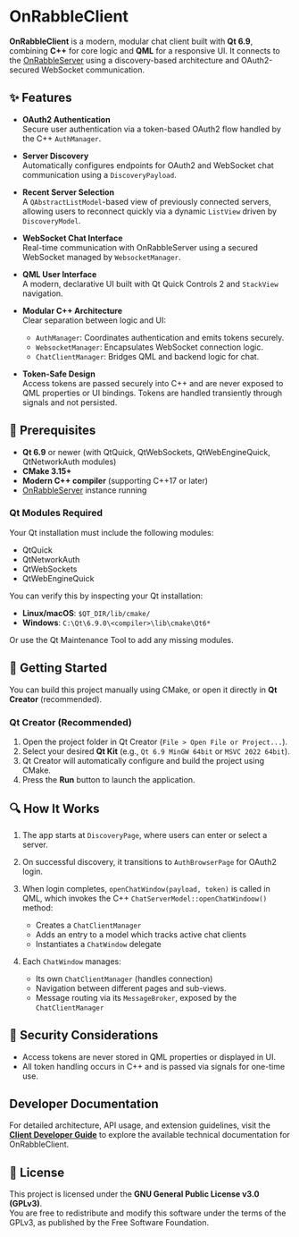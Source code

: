 # OnRabbleClient

**OnRabbleClient** is a modern, modular chat client built with **Qt 6.9**, combining **C++** for core logic and **QML** for a responsive UI. It connects to the [OnRabbleServer](https://github.com/daftpy/OpenRabbleServer) using a discovery-based architecture and OAuth2-secured WebSocket communication.

## ✨ Features

- **OAuth2 Authentication**  
  Secure user authentication via a token-based OAuth2 flow handled by the C++ `AuthManager`.

- **Server Discovery**  
  Automatically configures endpoints for OAuth2 and WebSocket chat communication using a `DiscoveryPayload`.

- **Recent Server Selection**  
  A `QAbstractListModel`-based view of previously connected servers, allowing users to reconnect quickly via a dynamic `ListView` driven by `DiscoveryModel`.

- **WebSocket Chat Interface**  
  Real-time communication with OnRabbleServer using a secured WebSocket managed by `WebsocketManager`.

- **QML User Interface**  
  A modern, declarative UI built with Qt Quick Controls 2 and `StackView` navigation.

- **Modular C++ Architecture**  
  Clear separation between logic and UI:
  - `AuthManager`: Coordinates authentication and emits tokens securely.
  - `WebsocketManager`: Encapsulates WebSocket connection logic.
  - `ChatClientManager`: Bridges QML and backend logic for chat.

- **Token-Safe Design**  
  Access tokens are passed securely into C++ and are never exposed to QML properties or UI bindings. Tokens are handled transiently through signals and not persisted.

## 🔧 Prerequisites

- **Qt 6.9** or newer (with QtQuick, QtWebSockets, QtWebEngineQuick, QtNetworkAuth modules)
- **CMake 3.15+**
- **Modern C++ compiler** (supporting C++17 or later)
- [OnRabbleServer](https://github.com/daftpy/OpenRabbleServer) instance running

### Qt Modules Required

Your Qt installation must include the following modules:

- QtQuick
- QtNetworkAuth
- QtWebSockets
- QtWebEngineQuick

You can verify this by inspecting your Qt installation:

- **Linux/macOS**: `$QT_DIR/lib/cmake/`
- **Windows**: `C:\Qt\6.9.0\<compiler>\lib\cmake\Qt6*`

Or use the Qt Maintenance Tool to add any missing modules.

## 🚀 Getting Started

You can build this project manually using CMake, or open it directly in **Qt Creator** (recommended).

### Qt Creator (Recommended)

1. Open the project folder in Qt Creator (`File > Open File or Project...`).
2. Select your desired **Qt Kit** (e.g., `Qt 6.9 MinGW 64bit` or `MSVC 2022 64bit`).
3. Qt Creator will automatically configure and build the project using CMake.
4. Press the **Run** button to launch the application.

## 🔍 How It Works

1. The app starts at `DiscoveryPage`, where users can enter or select a server.

2. On successful discovery, it transitions to `AuthBrowserPage` for OAuth2 login.

3. When login completes, `openChatWindow(payload, token)` is called in QML, which invokes the C++ `ChatServerModel::openChatWindoow()` method:
   - Creates a `ChatClientManager`
   - Adds an entry to a model which tracks active chat clients
   - Instantiates a `ChatWindow` delegate

4. Each `ChatWindow` manages:
   - Its own `ChatClientManager` (handles connection)
   - Navigation between different pages and sub-views.
   - Message routing via its `MessageBroker`, exposed by the `ChatClientManager`

## 🔐 Security Considerations

- Access tokens are never stored in QML properties or displayed in UI.
- All token handling occurs in C++ and is passed via signals for one-time use.

## Developer Documentation

For detailed architecture, API usage, and extension guidelines, visit the **[Client Developer Guide](https://clientguide.onrabble.com)** to explore the available technical documentation for OnRabbleClient.

## 📃 License

This project is licensed under the **GNU General Public License v3.0 (GPLv3)**.  
You are free to redistribute and modify this software under the terms of the GPLv3, as published by the Free Software Foundation.

